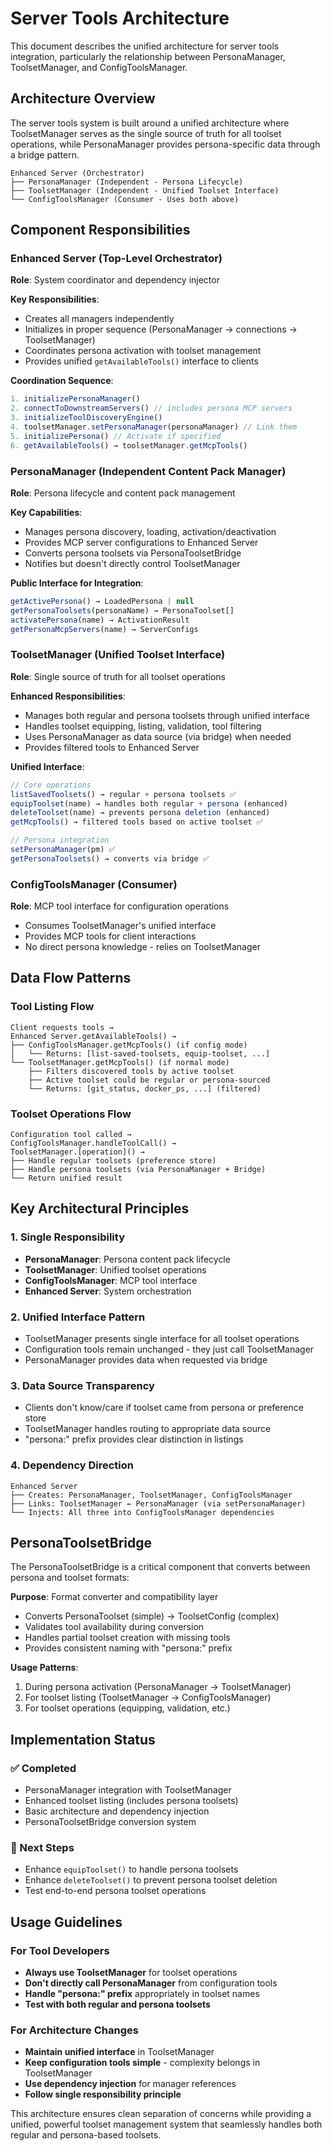 # Server Tools Architecture

This document describes the unified architecture for server tools integration, particularly the relationship between PersonaManager, ToolsetManager, and ConfigToolsManager.

## Architecture Overview

The server tools system is built around a unified architecture where ToolsetManager serves as the single source of truth for all toolset operations, while PersonaManager provides persona-specific data through a bridge pattern.

```
Enhanced Server (Orchestrator)
├── PersonaManager (Independent - Persona Lifecycle)
├── ToolsetManager (Independent - Unified Toolset Interface) 
└── ConfigToolsManager (Consumer - Uses both above)
```

## Component Responsibilities

### Enhanced Server (Top-Level Orchestrator)
**Role**: System coordinator and dependency injector

**Key Responsibilities**:
- Creates all managers independently
- Initializes in proper sequence (PersonaManager → connections → ToolsetManager)
- Coordinates persona activation with toolset management
- Provides unified `getAvailableTools()` interface to clients

**Coordination Sequence**:
```typescript
1. initializePersonaManager()
2. connectToDownstreamServers() // includes persona MCP servers
3. initializeToolDiscoveryEngine()
4. toolsetManager.setPersonaManager(personaManager) // Link them
5. initializePersona() // Activate if specified
6. getAvailableTools() → toolsetManager.getMcpTools()
```

### PersonaManager (Independent Content Pack Manager)
**Role**: Persona lifecycle and content pack management

**Key Capabilities**:
- Manages persona discovery, loading, activation/deactivation
- Provides MCP server configurations to Enhanced Server
- Converts persona toolsets via PersonaToolsetBridge
- Notifies but doesn't directly control ToolsetManager

**Public Interface for Integration**:
```typescript
getActivePersona() → LoadedPersona | null
getPersonaToolsets(personaName) → PersonaToolset[]
activatePersona(name) → ActivationResult
getPersonaMcpServers(name) → ServerConfigs
```

### ToolsetManager (Unified Toolset Interface)
**Role**: Single source of truth for all toolset operations

**Enhanced Responsibilities**:
- Manages both regular and persona toolsets through unified interface
- Handles toolset equipping, listing, validation, tool filtering
- Uses PersonaManager as data source (via bridge) when needed
- Provides filtered tools to Enhanced Server

**Unified Interface**:
```typescript
// Core operations
listSavedToolsets() → regular + persona toolsets ✅
equipToolset(name) → handles both regular + persona (enhanced)
deleteToolset(name) → prevents persona deletion (enhanced)
getMcpTools() → filtered tools based on active toolset ✅

// Persona integration
setPersonaManager(pm) ✅
getPersonaToolsets() → converts via bridge ✅
```

### ConfigToolsManager (Consumer)
**Role**: MCP tool interface for configuration operations

- Consumes ToolsetManager's unified interface
- Provides MCP tools for client interactions
- No direct persona knowledge - relies on ToolsetManager

## Data Flow Patterns

### Tool Listing Flow
```
Client requests tools →
Enhanced Server.getAvailableTools() →
├── ConfigToolsManager.getMcpTools() (if config mode)
│   └── Returns: [list-saved-toolsets, equip-toolset, ...]
└── ToolsetManager.getMcpTools() (if normal mode)
    ├── Filters discovered tools by active toolset
    ├── Active toolset could be regular or persona-sourced
    └── Returns: [git_status, docker_ps, ...] (filtered)
```

### Toolset Operations Flow
```
Configuration tool called →
ConfigToolsManager.handleToolCall() →
ToolsetManager.[operation]() →
├── Handle regular toolsets (preference store)
├── Handle persona toolsets (via PersonaManager + Bridge)
└── Return unified result
```

## Key Architectural Principles

### 1. Single Responsibility
- **PersonaManager**: Persona content pack lifecycle
- **ToolsetManager**: Unified toolset operations 
- **ConfigToolsManager**: MCP tool interface
- **Enhanced Server**: System orchestration

### 2. Unified Interface Pattern
- ToolsetManager presents single interface for all toolset operations
- Configuration tools remain unchanged - they just call ToolsetManager
- PersonaManager provides data when requested via bridge

### 3. Data Source Transparency
- Clients don't know/care if toolset came from persona or preference store
- ToolsetManager handles routing to appropriate data source
- "persona:" prefix provides clear distinction in listings

### 4. Dependency Direction
```
Enhanced Server
├── Creates: PersonaManager, ToolsetManager, ConfigToolsManager
├── Links: ToolsetManager ← PersonaManager (via setPersonaManager)
└── Injects: All three into ConfigToolsManager dependencies
```

## PersonaToolsetBridge

The PersonaToolsetBridge is a critical component that converts between persona and toolset formats:

**Purpose**: Format converter and compatibility layer
- Converts PersonaToolset (simple) → ToolsetConfig (complex)
- Validates tool availability during conversion
- Handles partial toolset creation with missing tools
- Provides consistent naming with "persona:" prefix

**Usage Patterns**:
1. During persona activation (PersonaManager → ToolsetManager)
2. For toolset listing (ToolsetManager → ConfigToolsManager)
3. For toolset operations (equipping, validation, etc.)

## Implementation Status

### ✅ Completed
- PersonaManager integration with ToolsetManager
- Enhanced toolset listing (includes persona toolsets)
- Basic architecture and dependency injection
- PersonaToolsetBridge conversion system

### 🎯 Next Steps
- Enhance `equipToolset()` to handle persona toolsets
- Enhance `deleteToolset()` to prevent persona toolset deletion  
- Test end-to-end persona toolset operations

## Usage Guidelines

### For Tool Developers
- **Always use ToolsetManager** for toolset operations
- **Don't directly call PersonaManager** from configuration tools
- **Handle "persona:" prefix** appropriately in toolset names
- **Test with both regular and persona toolsets**

### For Architecture Changes
- **Maintain unified interface** in ToolsetManager
- **Keep configuration tools simple** - complexity belongs in ToolsetManager
- **Use dependency injection** for manager references
- **Follow single responsibility principle**

This architecture ensures clean separation of concerns while providing a unified, powerful toolset management system that seamlessly handles both regular and persona-based toolsets.